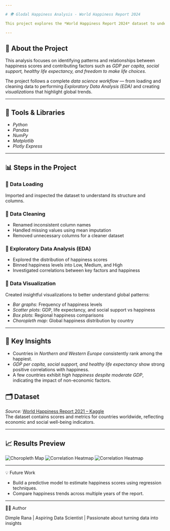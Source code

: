 ```yaml
---

# 🌍 Glodal Happiness Analysis - World Happiness Report 2024

This project explores the *World Happiness Report 2024* dataset to understand how different social, economic, and health factors influence happiness levels across countries.

---
```


## 📘 About the Project
This analysis focuses on identifying patterns and relationships between happiness scores and contributing factors such as *GDP per capita,* *social support,* *healthy life expectancy, and* *freedom to make life choices*.  

The project follows a complete *data science workflow* — from loading and cleaning data to performing *Exploratory Data Analysis (EDA)* and creating *visualizations* that highlight global trends.

---

## 🧰 Tools & Libraries
- *Python*
- *Pandas*
- *NumPy*
- *Matplotlib*
- *Plotly Express*

---

## 📊 Steps in the Project

### ⿡ Data Loading  
Imported and inspected the dataset to understand its structure and columns.

### ⿢ Data Cleaning  
- Renamed inconsistent column names  
- Handled missing values using mean imputation  
- Removed unnecessary columns for a cleaner dataset  

### ⿣ Exploratory Data Analysis (EDA)  
- Explored the distribution of happiness scores  
- Binned happiness levels into Low, Medium, and High  
- Investigated correlations between key factors and happiness  

### ⿤ Data Visualization  
Created insightful visualizations to better understand global patterns:
- *Bar graphs*: Frequency of happiness levels  
- *Scatter plots*: GDP, life expectancy, and social support vs happiness  
- *Box plots*: Regional happiness comparisons  
- *Choropleth map*: Global happiness distribution by country  

---

## 🌟 Key Insights
- Countries in *Northern and Western Europe* consistently rank among the happiest.  
- *GDP per capita, social support, and healthy life expectancy* show strong positive correlations with happiness.  
- A few countries exhibit *high happiness despite moderate GDP*, indicating the impact of non-economic factors.  

## 🗂 Dataset
*Source:* [World Happiness Report 2021 – Kaggle]([/kaggle/input/world-happiness-report-2024](https://www.kaggle.com/datasets/dimplerana415/world-happiness-report-2024))  
The dataset contains scores and metrics for countries worldwide, reflecting economic and social well-being indicators.

---

## 📈 Results Preview

![Choropleth Map](<img width="947" height="389" alt="Image" src="https://github.com/user-attachments/assets/03eb2f84-f6d4-4ce4-8b1c-745dc7e410c2" />)
![Correlation Heatmap](<img width="792" height="462" alt="Image" src="https://github.com/user-attachments/assets/5f345a13-b8c9-4b7b-91d3-02fc203fb3cc" />)
![Correlation Heatmap](<img width="1025" height="405" alt="Image" src="https://github.com/user-attachments/assets/23a19ced-babe-4831-8d33-87cc1d962d73" />)


---

💡 Future Work

* Build a predictive model to estimate happiness scores using regression techniques.
* Compare happiness trends across multiple years of the report.

---

👩‍💻 Author

Dimple Rana |
Aspiring Data Scientist | Passionate about turning data into insights






